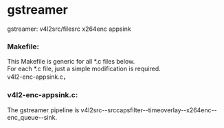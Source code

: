 # gstreamer
gstreamer: v4l2src/filesrc x264enc appsink

### Makefile:
This Makefile is generic for all *.c files below.  
For each *.c file, just a simple modification is required.  
v4l2-enc-appsink.c，

### v4l2-enc-appsink.c:
The gstreamer pipeline is v4l2src--srccapsfilter--timeoverlay--x264enc--enc_queue--sink.  

